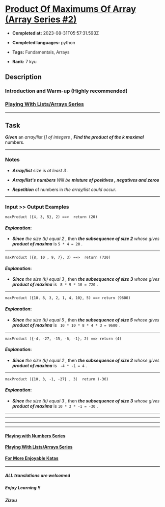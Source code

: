 # [Product Of Maximums Of Array (Array Series #2) ](https://www.codewars.com/kata/5a63948acadebff56f000018)

- **Completed at:** 2023-08-31T05:57:31.593Z

- **Completed languages:** python

- **Tags:** Fundamentals, Arrays

- **Rank:** 7 kyu

## Description

### Introduction and Warm-up (Highly recommended)

### [Playing With Lists/Arrays Series](https://www.codewars.com/collections/playing-with-lists-slash-arrays)
___

## Task

**_Given_** an *array/list [] of integers* , **_Find the product of the k maximal_** numbers.
___

### Notes 

* **_Array/list_** size is *at least 3* .

* **_Array/list's numbers_**  *Will be* **_mixture of positives , negatives and zeros_** 

* **_Repetition_** of numbers in *the array/list could occur*.
___

### Input >> Output Examples 

```
maxProduct ({4, 3, 5}, 2) ==>  return (20)
```

#### _Explanation_:

* **_Since_** *the size (k) equal 2* , then **_the subsequence of size 2_** *whose gives* **_product of maxima_**  is `5 * 4 = 20` .
___

```
maxProduct ({8, 10 , 9, 7}, 3) ==>  return (720)
```

#### _Explanation_:

* **_Since_** *the size (k) equal 3* , then **_the subsequence of size 3_** *whose gives* **_product of maxima_**  is ` 8 * 9 * 10 = 720` .
___

```
maxProduct ({10, 8, 3, 2, 1, 4, 10}, 5) ==> return (9600)
```

#### _Explanation_:

* **_Since_** *the size (k) equal 5* , then **_the subsequence of size 5_** *whose gives* **_product of maxima_**  is ` 10 * 10 * 8 * 4 * 3 = 9600` .
___

```
maxProduct ({-4, -27, -15, -6, -1}, 2) ==> return (4)
```

#### _Explanation_:

* **_Since_** *the size (k) equal 2* , then **_the subsequence of size 2_** *whose gives* **_product of maxima_**  is ` -4 * -1 = 4` .
___

```
maxProduct ({10, 3, -1, -27} , 3)  return (-30)
``` 

#### _Explanation_:
* **_Since_** *the size (k) equal 3* , then **_the subsequence of size 3_** *whose gives* **_product of maxima_**  is ` 10 * 3 * -1 = -30 ` .
___
___
___
___

#### [Playing with Numbers Series](https://www.codewars.com/collections/playing-with-numbers)

#### [Playing With Lists/Arrays Series](https://www.codewars.com/collections/playing-with-lists-slash-arrays)

#### [For More Enjoyable Katas](http://www.codewars.com/users/MrZizoScream/authored)
___

##### ALL translations are welcomed

##### Enjoy Learning !!
##### Zizou

